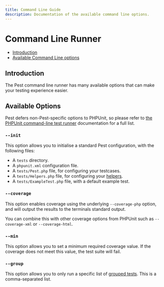 ```yaml
---
title: Command Line Guide
description: Documentation of the available command line options.
---
```


# Command Line Runner

- [Introduction](#introduction)
- [Available Command Line options](#available-options)

<a name="introduction"></a>
## Introduction

The Pest command line runner has many available options that can make your testing experience easier.

<a name="available-options"></a>
## Available Options

Pest defers non-Pest-specific options to PHPUnit, so please refer to [the PHPUnit command-line test runner](https://phpunit.readthedocs.io/en/latest/textui.html#command-line-options) documentation for a full list.

### `--init`

This option allows you to initialise a standard Pest configuration, with the following files:

- A `tests` directory.
- A `phpunit.xml` configuration file.
- A `tests/Pest.php` file, for configuring your testcases.
- A `tests/Helpers.php` file, for configuring your [helpers](/docs/helpers).
- A `tests/ExampleTest.php` file, with a default example test.

### `--coverage`

This option enables coverage using the underlying `--coverage-php` option, and will output the results to the terminals standard output.

You can combine this with other coverage options from PHPUnit such as `--coverage-xml` or `--coverage-html`.

### `--min`

This option allows you to set a minimum required coverage value. If the coverage does not meet this value, the test suite will fail.

### `--group`

This option allows you to only run a specific list of [grouped tests](/docs/groups). This is a comma-separated list.
